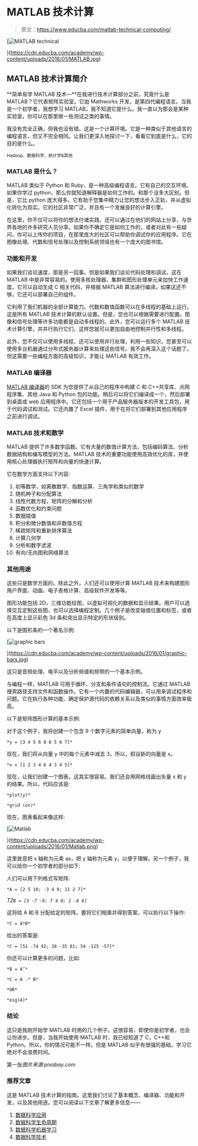 # MATLAB 技术计算

> 原文：<https://www.educba.com/matlab-technical-computing/>

[![MATLAB technical](img/a8a531b67cb969cc552d5137d0d4f8ae.png)

](https://cdn.educba.com/academy/wp-content/uploads/2016/01/MATLAB.jpg) 

## MATLAB 技术计算简介

**简单易学 MATLAB 技术—**在我进行技术计算部分之前，究竟什么是 MATLAB？它代表矩阵实验室。它由 Mathworks 开发，是第四代编程语言。当我是一个初学者，我想学习 MATLAB，我不知道它是什么。我一直以为那会是某种实验室，你可以在那里做一些测试之类的事情。

我没有完全正确，但我也没有错。这是一个计算环境。它是一种类似于其他语言的编程语言，但又不完全相同。让我们更深入地探讨一下，看看它到底是什么，它的目的是什么。

<small>Hadoop、数据科学、统计学&其他</small>

### MATLAB 是什么？

MATLAB 类似于 Python 和 Ruby，是一种高级编程语言。它有自己的交互环境。如果你学过 python，那么你就知道解释器是如何工作的。和那个没多大区别。但是，它比 python 庞大得多。它有助于您集中精力让您的想法步入正轨，并从虚拟化转化为现实。它的社区非常广泛，并且有一个发展良好的计算引擎。

在这里，你不仅可以将你的想法付诸实践，还可以通过在他们的网站上分享，与世界各地的许多研究人员分享。如果你不确定它是如何工作的，或者对此有一些疑问，你可以上传你的项目，在那里庞大的社区可以帮助你调试你的应用程序。它在图像处理、代数和信号处理以及控制系统领域也有一个庞大的图书馆。

### 功能和开发

如果我们谈论速度，那是另一回事。但是如果我们谈论代码处理和调试，这在 MATLAB 中是非常容易的。使用多核处理器、集群和图形处理单元来加快工作速度。它可以自动生成 C 相关代码，并根据 MATLAB 算法进行编译。如果这还不够，它还可以部署自己的组件。

它利用了我们机器的全部计算能力。代数和数值函数可以在多线程的基础上运行。这是所有 MATLAB 技术计算的默认设置。但是，您也可以根据需要进行配置。图像和信号处理等许多功能都是自动多线程的。此外，您可以运行多个 MATLAB 技术计算引擎，并并行执行它们，这样您就可以更加自由地控制并行性和多线程。

此外，您不仅可以使用多线程，还可以使用并行处理，利用一些知识，您甚至可以使用多台机器通过分布式服务器计算来处理这些信号。我不会再深入这个话题了。但这需要一些编程方面的高级知识，才能让 MATLAB 有效工作。

### MATLAB 编译器

[MATLAB 编译器](https://www.educba.com/matlab-compiler/)的 SDK 为您提供了从自己的程序中构建 C 和 C++共享库、点网程序集、其他 Java 和 Python 包的功能。稍后可以将它们编译成一个，然后部署到桌面或 web 应用程序中。它还包括一个用于产品服务器版本的开发工具包，用于代码调试和测试。它还内置了 Excel 插件，用于在将它们部署到其他应用程序之前进行调试。

### MATLAB 技术和数学

MATLAB 提供了许多数学函数。它有大量的数值计算方法，包括编码算法、分析数据结构和编写模型的方法。MATLAB 技术的重要功能使用高效优化的库，并使用核心处理器执行矩阵和向量的快速计算。

它在数学方面支持以下内容:

1.  初等数学，如离散数学、指数运算、三角学和类似的数学
2.  随机种子和分配算法
3.  线性代数方程，矩阵的分解和分析
4.  函数优化和约束问题
5.  数据插值
6.  积分和微分数值和非数值方程
7.  稀疏矩阵和重新排序算法
8.  计算几何学
9.  分析和数字滤波
10.  有向/无向图和网络算法

### 其他用途

这些只是数学方面的。除此之外，人们还可以使用计算 MATLAB 技术来构建图形用户界面、动画、电子表格计算、高级软件开发等等。

图形功能包括 2D，三维功能绘图，以虚拟可视化的数据和显示结果。用户可以选择交互定制这些图，也可以选择编程定制。几个例子是改变轴值位置和标签，或者在高度上显示彩色 3d 条和突出显示特定的形状级别。

以下是图形条的一个著名示例:

[![graphic bars](img/472c795ba1394b06812ab296788b6203.png)

](https://cdn.educba.com/academy/wp-content/uploads/2016/01/graphic-bars.jpg) 

这只是音频处理、电平以及分析频谱和频带的一个基本示例。

与编程一样，MATLAB 可用于循环、分支和条件语句的控制流。它通过 MATLAB 搜索路径支持文件和函数操作。它有一个内置的代码编辑器，可以用来调试程序和问题。它在执行各种功能、确定保护源代码的依赖关系以及类似的事情方面效率极高。

以下是矩阵图形计算的基本示例:

对于这个例子，我将创建一个包含 9 个数字元素的简单向量，称为 y

`*y = [3 4 5 6 8 6 5 6 7]*`

现在，我们将从向量 y 中的每个元素中减去 3，所以，假设新的向量是 x。

`*x = [1 2 3 4 6 4 3 4 5]*`

现在，让我们创建一个图表。这其实很容易。我们还会用网格线画出矢量 x 和 y 的结果。所以，代码应该是:

`*plot(y)*`

`*grid (on)*`

现在，图表看起来像这样:

[![Matlab](img/c4d24a512ea683f994f3a64486260233.png)

](https://cdn.educba.com/academy/wp-content/uploads/2016/01/Matlab.png) 

这里故意把 x 轴称为元素 as，把 y 轴称为元素 y，以便于理解。另一个例子，我可以给你一个初学者的部分如下:

人们可以用下列格式写矩阵:

`*A = [2 5 10; -3 4 9; 11 2 7]*`

*T2`B = [3 -7 -9; 7 4 0; 1 -8 6]`*

这将给 A 和 B 分配给定的矩阵。要将它们相乘并得到答案，可以执行以下操作:

`*C = A*B*`

给出的答案是:

`*C = [51 -74 42; 28 -35 81; 54 -125 -57]*`

你还可以计算更多的问题，比如:

`*B = A’*`

`*C = A .* B*`

`*OR*`

`*eig(A)*`

### 结论

这只是我刚开始学 MATLAB 时用的几个例子。这很容易，即使你是初学者，也会让你进步。但是，当我开始使用 MATLAB 时，我已经知道了 C，C++和 Python。所以，你的情况可能不一样。但是 MATLAB 似乎有很强的基础，学习它绝对不会浪费时间。

第一张*图片来源:pixabay.com*

### 推荐文章

这是 MATLAB 技术计算的指南。这里我们讨论了基本概念、编译器、功能和开发，以及其他用途。您可以阅读以下文章了解更多信息——

1.  [数据科学应用](https://www.educba.com/data-science-applications/)
2.  [数据科学生命周期](https://www.educba.com/data-science-lifecycle/)
3.  [数据科学机器学习](https://www.educba.com/data-science-machine-learning/)
4.  [数据科学技术](https://www.educba.com/data-science-techniques/)





